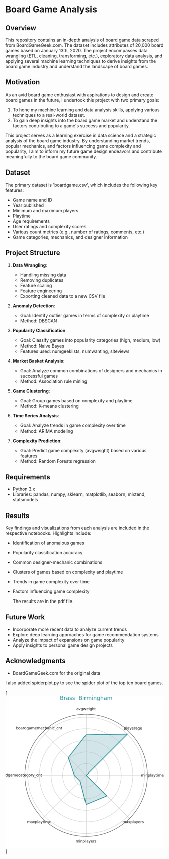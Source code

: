 # Board Game Analysis

## Overview
This repository contains an in-depth analysis of board game data scraped from BoardGameGeek.com. The dataset includes attributes of 20,000 board games based on January 13th, 2020. The project encompasses data wrangling (ETL, cleaning, transforming, etc.), exploratory data analysis, and applying several machine learning techniques to derive insights from the board game industry and understand the landscape of board games.

## Motivation
As an avid board game enthusiast with aspirations to design and create board games in the future, I undertook this project with two primary goals:

1. To hone my machine learning and data analysis skills, applying various techniques to a real-world dataset.
2. To gain deep insights into the board game market and understand the factors contributing to a game's success and popularity.

This project serves as a learning exercise in data science and a strategic analysis of the board game industry. By understanding market trends, popular mechanics, and factors influencing game complexity and popularity, I aim to inform my future game design endeavors and contribute meaningfully to the board game community.

## Dataset
The primary dataset is 'boardgame.csv', which includes the following key features:
- Game name and ID
- Year published
- Minimum and maximum players
- Playtime
- Age requirements
- User ratings and complexity scores
- Various count metrics (e.g., number of ratings, comments, etc.)
- Game categories, mechanics, and designer information

## Project Structure
1. **Data Wrangling**: 
   - Handling missing data
   - Removing duplicates
   - Feature scaling
   - Feature engineering
   - Exporting cleaned data to a new CSV file

2. **Anomaly Detection**:
   - Goal: Identify outlier games in terms of complexity or playtime
   - Method: DBSCAN 

3. **Popularity Classification**:
   - Goal: Classify games into popularity categories (high, medium, low)
   - Method: Naive Bayes
   - Features used: numgeeklists, numwanting, siteviews

4. **Market Basket Analysis**:
   - Goal: Analyze common combinations of designers and mechanics in successful games
   - Method: Association rule mining

5. **Game Clustering**:
   - Goal: Group games based on complexity and playtime
   - Method: K-means clustering

6. **Time Series Analysis**:
   - Goal: Analyze trends in game complexity over time
   - Method: ARIMA modeling

7. **Complexity Prediction**:
   - Goal: Predict game complexity (avgweight) based on various features
   - Method: Random Forests regression

## Requirements
- Python 3.x
- Libraries: pandas, numpy, sklearn, matplotlib, seaborn, mlxtend, statsmodels


## Results
Key findings and visualizations from each analysis are included in the respective notebooks. Highlights include:
- Identification of anomalous games
- Popularity classification accuracy
- Common designer-mechanic combinations
- Clusters of games based on complexity and playtime
- Trends in game complexity over time
- Factors influencing game complexity

  The results are in the pdf file. 

## Future Work
- Incorporate more recent data to analyze current trends
- Explore deep learning approaches for game recommendation systems
- Analyze the impact of expansions on game popularity
- Apply insights to personal game design projects

## Acknowledgments
- BoardGameGeek.com for the original data

I also added spiderplot.py to see the spider plot of the top ten board games. 

[![](ScreenshotAM.png)]

